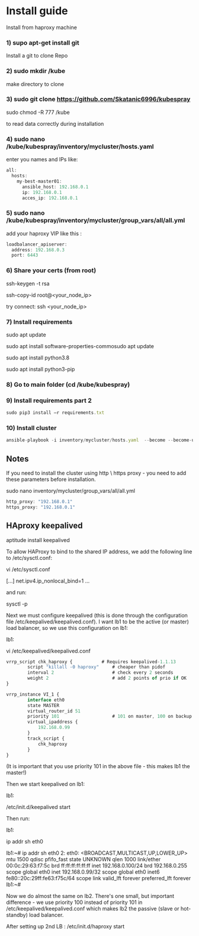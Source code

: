 # Install guide
Install from haproxy machine

### 1) supo apt-get install git 
  Install a git to clone Repo

### 2) sudo mkdir /kube
  make directory to clone

### 3) sudo git clone https://github.com/Skatanic6996/kubespray

sudo chmod -R 777 /kube 

to read data correctly during installation

### 4) sudo nano /kube/kubespray/inventory/mycluster/hosts.yaml
  enter you names and IPs
  like:

``` js
all:
  hosts:
    my-best-master01:
      ansible_host: 192.168.0.1
      ip: 192.168.0.1
      acces_ip: 192.168.0.1
``` 
### 5) sudo nano /kube/kubespray/inventory/mycluster/group_vars/all/all.yml
  add your haproxy VIP like this :
``` js
loadbalancer_apiserver:
  address: 192.168.0.3
  port: 6443
```
### 6) Share your certs (from root)
ssh-keygen -t rsa

ssh-copy-id root@<your_node_ip>

try connect: ssh <your_node_ip>

### 7) Install requirements

sudo apt update 

sudo apt install software-properties-commosudo apt update 

sudo apt install python3.8 

sudo apt install python3-pip 

### 8) Go to main folder (cd /kube/kubespray)

### 9) Install requirements part 2
``` js
sudo pip3 install –r requirements.txt 
```

### 10) Install cluster
``` js
ansible-playbook -i inventory/mycluster/hosts.yaml  --become --become-user=root cluster.yml --extra-vars "ansible_sudo_pass=<your_root_password>" --timeout 180
```



## Notes

If you need to install the cluster using http \ https proxy - you need to add these parameters before installation.

sudo nano inventory/mycluster/group_vars/all/all.yml
``` js
http_proxy: "192.168.0.1"
https_proxy: "192.168.0.1"
```

## HAproxy keepalived

aptitude install keepalived

To allow HAProxy to bind to the shared IP address, we add the following line to /etc/sysctl.conf:

vi /etc/sysctl.conf

[...]
net.ipv4.ip_nonlocal_bind=1
... 

and run:

sysctl -p

Next we must configure keepalived (this is done through the configuration file /etc/keepalived/keepalived.conf). I want lb1 to be the active (or master) load balancer, so we use this configuration on lb1:

lb1:

vi /etc/keepalived/keepalived.conf

``` js
vrrp_script chk_haproxy {           # Requires keepalived-1.1.13
        script "killall -0 haproxy"     # cheaper than pidof
        interval 2                      # check every 2 seconds
        weight 2                        # add 2 points of prio if OK
}

vrrp_instance VI_1 {
        interface eth0
        state MASTER
        virtual_router_id 51
        priority 101                    # 101 on master, 100 on backup
        virtual_ipaddress {
            192.168.0.99
        }
        track_script {
            chk_haproxy
        }
}
```

(It is important that you use priority 101 in the above file - this makes lb1 the master!)

Then we start keepalived on lb1:

lb1:

/etc/init.d/keepalived start

Then run:

lb1:

ip addr sh eth0

lb1:~# ip addr sh eth0
2: eth0: <BROADCAST,MULTICAST,UP,LOWER_UP> mtu 1500 qdisc pfifo_fast state UNKNOWN qlen 1000
    link/ether 00:0c:29:63:f7:5c brd ff:ff:ff:ff:ff:ff
    inet 192.168.0.100/24 brd 192.168.0.255 scope global eth0
    inet 192.168.0.99/32 scope global eth0
    inet6 fe80::20c:29ff:fe63:f75c/64 scope link
       valid_lft forever preferred_lft forever
lb1:~#

Now we do almost the same on lb2. There's one small, but important difference - we use priority 100 instead of priority 101 in /etc/keepalived/keepalived.conf which makes lb2 the passive (slave or hot-standby) load balancer.

After setting up 2nd LB : /etc/init.d/haproxy start 
